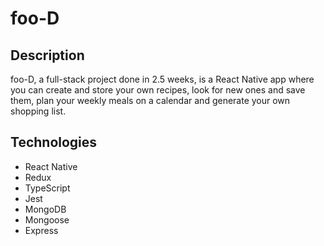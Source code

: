 # foo-D

## Description

foo-D, a full-stack project done in 2.5 weeks, is a React Native app where you can create and store your own recipes, look for new ones and save them, plan your weekly meals on a calendar and generate your own shopping list.

## Technologies

* React Native
* Redux
* TypeScript
* Jest
* MongoDB
* Mongoose
* Express
